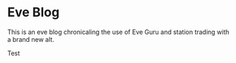 # Eve Blog

This is an eve blog chronicaling the use of Eve Guru and station trading with a brand new alt.

Test
